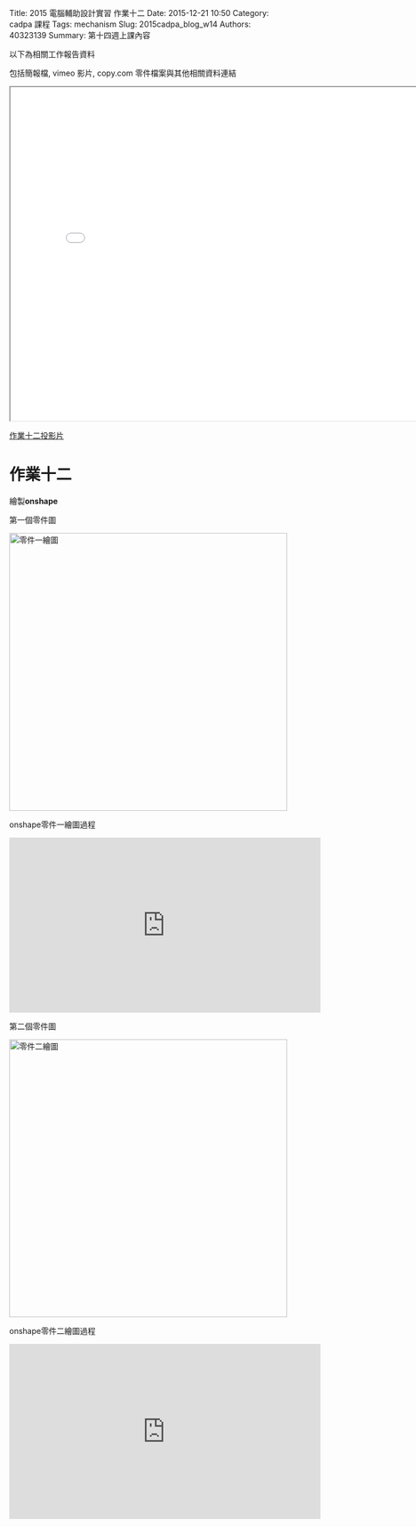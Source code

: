 Title: 2015 電腦輔助設計實習 作業十二
Date: 2015-12-21 10:50
Category: cadpa 課程
Tags: mechanism
Slug: 2015cadpa_blog_w14
Authors: 40323139
Summary: 第十四週上課內容

以下為相關工作報告資料

包括簡報檔, vimeo 影片, copy.com 零件檔案與其他相關資料連結

<iframe src="cadp_w14_lecture.html" width="800" height="600"></iframe>

<p><a href="cadp_w14_lecture.html" target="_blank">作業十二投影片</a></p>

作業十二
============

繪製**onshape**

  
第一個零件圖

<img src="https://copy.com/sfni7sxzSk0ePYHR" width="500" alt="零件一繪圖"></img>

onshape零件一繪圖過程
<iframe width="560" height="315" src="https://www.youtube.com/embed/UWW_InsFFeQ" frameborder="0" allowfullscreen></iframe>

第二個零件圖

<img src="https://copy.com/m7PDmvyjRIHPjGAR" width="500" alt="零件二繪圖"></img>

onshape零件二繪圖過程
<iframe width="560" height="315" src="https://www.youtube.com/embed/_LiXcz1pMOk" frameborder="0" allowfullscreen></iframe>










